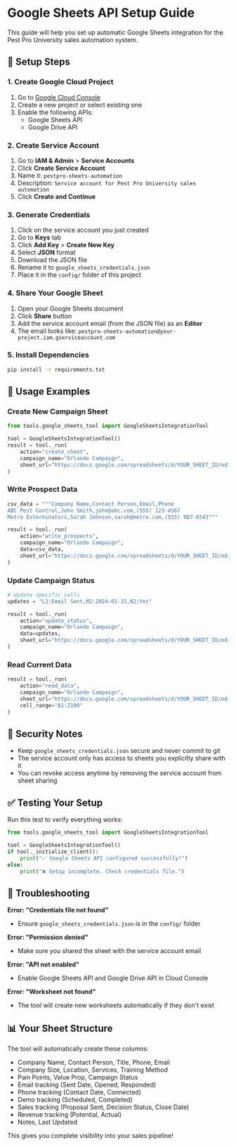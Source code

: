 # Google Sheets API Setup Guide

This guide will help you set up automatic Google Sheets integration for the Pest Pro University sales automation system.

## 🔧 Setup Steps

### 1. Create Google Cloud Project

1. Go to [Google Cloud Console](https://console.cloud.google.com/)
2. Create a new project or select existing one
3. Enable the following APIs:
   - Google Sheets API
   - Google Drive API

### 2. Create Service Account

1. Go to **IAM & Admin** > **Service Accounts**
2. Click **Create Service Account**
3. Name it: `pestpro-sheets-automation`
4. Description: `Service account for Pest Pro University sales automation`
5. Click **Create and Continue**

### 3. Generate Credentials

1. Click on the service account you just created
2. Go to **Keys** tab
3. Click **Add Key** > **Create New Key**
4. Select **JSON** format
5. Download the JSON file
6. Rename it to `google_sheets_credentials.json`
7. Place it in the `config/` folder of this project

### 4. Share Your Google Sheet

1. Open your Google Sheets document
2. Click **Share** button
3. Add the service account email (from the JSON file) as an **Editor**
4. The email looks like: `pestpro-sheets-automation@your-project.iam.gserviceaccount.com`

### 5. Install Dependencies

```bash
pip install -r requirements.txt
```

## 🚀 Usage Examples

### Create New Campaign Sheet
```python
from tools.google_sheets_tool import GoogleSheetsIntegrationTool

tool = GoogleSheetsIntegrationTool()
result = tool._run(
    action="create_sheet",
    campaign_name="Orlando Campaign",
    sheet_url="https://docs.google.com/spreadsheets/d/YOUR_SHEET_ID/edit"
)
```

### Write Prospect Data
```python
csv_data = """Company Name,Contact Person,Email,Phone
ABC Pest Control,John Smith,john@abc.com,(555) 123-4567
Metro Exterminators,Sarah Johnson,sarah@metro.com,(555) 987-6543"""

result = tool._run(
    action="write_prospects",
    campaign_name="Orlando Campaign", 
    data=csv_data,
    sheet_url="https://docs.google.com/spreadsheets/d/YOUR_SHEET_ID/edit"
)
```

### Update Campaign Status
```python
# Update specific cells
updates = "L2:Email Sent,M2:2024-01-15,N2:Yes"

result = tool._run(
    action="update_status",
    campaign_name="Orlando Campaign",
    data=updates,
    sheet_url="https://docs.google.com/spreadsheets/d/YOUR_SHEET_ID/edit"
)
```

### Read Current Data
```python
result = tool._run(
    action="read_data",
    campaign_name="Orlando Campaign",
    sheet_url="https://docs.google.com/spreadsheets/d/YOUR_SHEET_ID/edit",
    cell_range="A1:Z100"
)
```

## 🔐 Security Notes

- Keep `google_sheets_credentials.json` secure and never commit to git
- The service account only has access to sheets you explicitly share with it
- You can revoke access anytime by removing the service account from sheet sharing

## ✅ Testing Your Setup

Run this test to verify everything works:

```python
from tools.google_sheets_tool import GoogleSheetsIntegrationTool

tool = GoogleSheetsIntegrationTool()
if tool._initialize_client():
    print("✅ Google Sheets API configured successfully!")
else:
    print("❌ Setup incomplete. Check credentials file.")
```

## 🚨 Troubleshooting

**Error: "Credentials file not found"**
- Ensure `google_sheets_credentials.json` is in the `config/` folder

**Error: "Permission denied"**  
- Make sure you shared the sheet with the service account email

**Error: "API not enabled"**
- Enable Google Sheets API and Google Drive API in Cloud Console

**Error: "Worksheet not found"**
- The tool will create new worksheets automatically if they don't exist

## 📊 Your Sheet Structure

The tool will automatically create these columns:
- Company Name, Contact Person, Title, Phone, Email
- Company Size, Location, Services, Training Method
- Pain Points, Value Prop, Campaign Status
- Email tracking (Sent Date, Opened, Responded)
- Phone tracking (Contact Date, Connected)
- Demo tracking (Scheduled, Completed)
- Sales tracking (Proposal Sent, Decision Status, Close Date)
- Revenue tracking (Potential, Actual)
- Notes, Last Updated

This gives you complete visibility into your sales pipeline! 